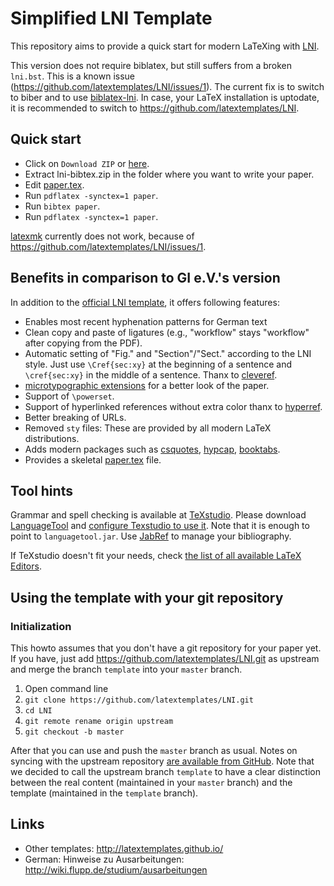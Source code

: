 # Simplified LNI Template

This repository aims to provide a quick start for modern LaTeXing with [LNI].

This version does not require biblatex, but still suffers from a broken `lni.bst`.
This is a known issue (https://github.com/latextemplates/LNI/issues/1).
The current fix is to switch to biber and to use [biblatex-lni].
In case, your LaTeX installation is uptodate, it is recommended to switch to https://github.com/latextemplates/LNI.

## Quick start

 * Click on `Download ZIP` or [here](https://github.com/latextemplates/LNI/archive/lni-bibtex.zip).
 * Extract lni-bibtex.zip in the folder where you want to write your paper.
 * Edit [paper.tex](paper.tex).
 * Run `pdflatex -synctex=1 paper`.
 * Run `bibtex paper`.
 * Run `pdflatex -synctex=1 paper`.

[latexmk] currently does not work, because of https://github.com/latextemplates/LNI/issues/1.

## Benefits in comparison to GI e.V.'s version
In addition to the [official LNI template], it offers following features:

 * Enables most recent hyphenation patterns for German text
 * Clean copy and paste of ligatures (e.g., "workflow" stays "workflow" after copying from the PDF).
 * Automatic setting of "Fig." and "Section"/"Sect." according to the LNI style. Just use `\Cref{sec:xy}` at the beginning of a sentence and `\cref{sec:xy}` in the middle of a sentence. Thanx to [cleveref].
 * [microtypographic extensions](https://www.ctan.org/pkg/microtype) for a better look of the paper.
 * Support of `\powerset`.
 * Support of hyperlinked references without extra color thanx to [hyperref].
 * Better breaking of URLs.
 * Removed `sty` files: These are provided by all modern LaTeX distributions.
 * Adds modern packages such as [csquotes], [hypcap], [booktabs].
 * Provides a skeletal [paper.tex](paper.tex) file.

## Tool hints
Grammar and spell checking is available at [TeXstudio].
Please download [LanguageTool] and [configure Texstudio to use it](http://wiki.languagetool.org/checking-la-tex-with-languagetool#toc4).
Note that it is enough to point to `languagetool.jar`.
Use [JabRef] to manage your bibliography.

If TeXstudio doesn't fit your needs, check [the list of all available LaTeX Editors](http://tex.stackexchange.com/questions/339/latex-editors-ides).

## Using the template with your git repository

### Initialization
This howto assumes that you don't have a git repository for your paper yet.
If you have, just add https://github.com/latextemplates/LNI.git as upstream and merge the branch `template` into your `master` branch.

1. Open command line
1. `git clone https://github.com/latextemplates/LNI.git`
1. `cd LNI`
1. `git remote rename origin upstream`
1. `git checkout -b master`

After that you can use and push the `master` branch as usual.
Notes on syncing with the upstream repository [are available from GitHub](https://help.github.com/articles/syncing-a-fork/).
Note that we decided to call the upstream branch `template` to have a clear distinction between the real content (maintained in your `master` branch) and the template (maintained in the `template` branch).

## Links

 * Other templates: http://latextemplates.github.io/
 * German: Hinweise zu Ausarbeitungen: http://wiki.flupp.de/studium/ausarbeitungen

  [LNI]: https://www.gi.de/service/publikationen/lni/autorenrichtlinien.html
  [official LNI template]: https://www.gi.de/fileadmin/redaktion/Autorenrichtlinien/LNI-LaTeX-Vorlage.zip

  [biblatex-lni]: https://github.com/latextemplates/biblatex-lni
  [booktabs]: https://www.ctan.org/pkg/booktabs
  [cleveref]: https://ctan.org/pkg/cleveref
  [csquotes]: https://www.ctan.org/pkg/csquotes
  [hypcap]: https://www.ctan.org/pkg/hypcap
  [hyperref]: https://ctan.org/pkg/hyperref
  [microtype]: https://ctan.org/pkg/microtype
  
  [latexmk]: https://www.ctan.org/pkg/latexmk/

  [JabRef]: http://www.jabref.org
  [LanguageTool]: https://languagetool.org/
  [TeXstudio]: http://texstudio.sourceforge.net/
